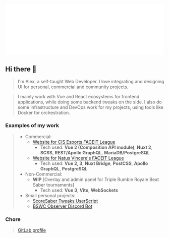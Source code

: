 ![Metrics](/github-metrics.svg)

## Hi there 👋
> I'm Alex, a self-taught Web Developer. I love integrating and designing UI for personal, commercial and community projects.

> I mainly work with Vue and React ecosystems for frontend applications, while doing some backend tweaks on the side. I also do some infrastructure and DevOps work for my projects, using tools like Docker for orchestration.

### Examples of my work
> - Commercial:
>   - [Website for CIS Esports FACEIT League](https://cisesports.com)
>       - Tech used: **Vue 2 (Composition API module)**, **Nuxt 2**, **SCSS**, **REST/Apollo GraphQL**, **MariaDB/PostgreSQL**
>   - [Website for Natus Vincere's FACEIT League](https://hub.navi.gg)
>       - Tech used: **Vue 2, 3**, **Nuxt Bridge**, **PostCSS**, **Apollo GraphQL**, **PostgreSQL**
> - Non-Commercial:
>   - **WIP** [Overlay and admin panel for Triple Rumble Royale Beat Saber tournaments]
>       - Tech used: **Vue 3**, **Vite**, **WebSockets**
> - Small personal projects: 
>   - [ScoreSaber Tweaks UserScript](https://gitlab.com/flameflick/scoresaber-tweaks)
>   - [BSWC Observer Discord Bot](https://gitlab.com/flameflick/bswc-observer)

### Chore
> [GitLab profile](https://gitlab.com/flameflick)